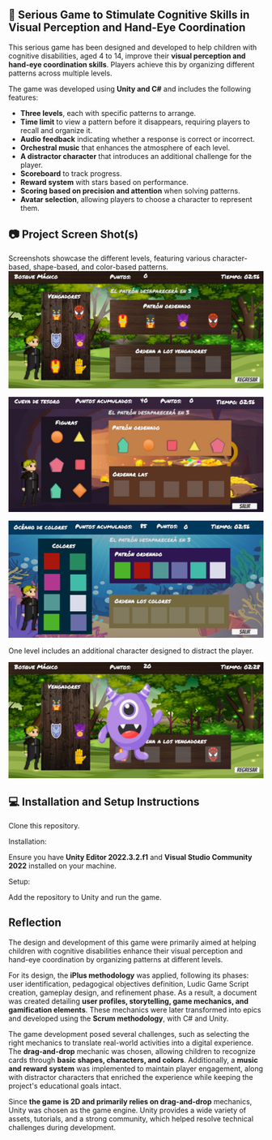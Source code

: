 ## 🚀 Serious Game to Stimulate Cognitive Skills in Visual Perception and Hand-Eye Coordination

This serious game has been designed and developed to help children with cognitive disabilities, aged 4 to 14, improve their **visual perception and hand-eye coordination skills**. Players achieve this by organizing different patterns across multiple levels.

The game was developed using **Unity and C#** and includes the following features:

- **Three levels**, each with specific patterns to arrange.
- **Time limit** to view a pattern before it disappears, requiring players to recall and organize it.
- **Audio feedback** indicating whether a response is correct or incorrect.
- **Orchestral music** that enhances the atmosphere of each level.
- **A distractor character** that introduces an additional challenge for the player.
- **Scoreboard** to track progress.
- **Reward system** with stars based on performance.
- **Scoring based on precision and attention** when solving patterns.
- **Avatar selection**, allowing players to choose a character to represent them.

## 📷 Project Screen Shot(s)

Screenshots showcase the different levels, featuring various character-based, shape-based, and color-based patterns.
![level 1 with character-based pattern](\Assets\p_readme\nivel1.jpg)

![level 2 with character-based pattern](\Assets\p_readme\nivel2.jpg)

![level 3 with character-based pattern](\Assets\p_readme\nivel3.jpg)

One level includes an additional character designed to distract the player.

![character distractor](\Assets\p_readme\distractor.jpg)

## 💻 Installation and Setup Instructions

Clone this repository.

Installation:

Ensure you have **Unity Editor 2022.3.2.f1** and **Visual Studio Community 2022** installed on your machine.

Setup:

Add the repository to Unity and run the game.

## Reflection

The design and development of this game were primarily aimed at helping children with cognitive disabilities enhance their visual perception and hand-eye coordination by organizing patterns at different levels.

For its design, the **iPlus methodology** was applied, following its phases: user identification, pedagogical objectives definition, Ludic Game Script creation, gameplay design, and refinement phase. As a result, a document was created detailing **user profiles, storytelling, game mechanics, and gamification elements**. These mechanics were later transformed into epics and developed using the **Scrum methodology**, with C# and Unity.

The game development posed several challenges, such as selecting the right mechanics to translate real-world activities into a digital experience. The **drag-and-drop** mechanic was chosen, allowing children to recognize cards through **basic shapes, characters, and colors**. Additionally, a **music and reward system** was implemented to maintain player engagement, along with distractor characters that enriched the experience while keeping the project's educational goals intact.

Since **the game is 2D and primarily relies on drag-and-drop** mechanics, Unity was chosen as the game engine. Unity provides a wide variety of assets, tutorials, and a strong community, which helped resolve technical challenges during development.
